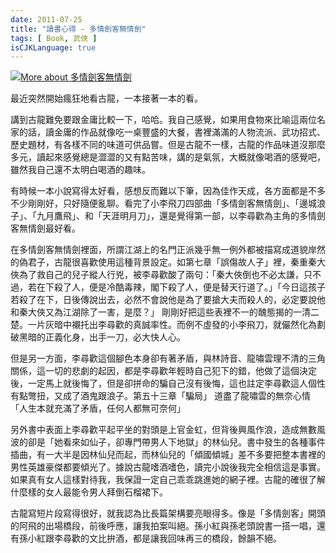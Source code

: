 ```yaml
---
date: 2011-07-25
title: "讀書心得 - 多情劍客無情劍"
tags: [ Book, 武俠 ]
isCJKLanguage: true
---
```

<a href="http://www.anobii.com/books/%E5%A4%9A%E6%83%85%E5%8A%8D%E5%AE%A2%E7%84%A1%E6%83%85%E5%8A%8D/9789861462424/01638892c1814ad7d8/"  title="More about 多情劍客無情劍"><img alt="More about 多情劍客無情劍" src="http://image.anobii.com/anobi/image_book.php?type=5&amp;item_id=01638892c1814ad7d8&amp;time=0" title="More about 多情劍客無情劍" class="left" /></a>

最近突然開始瘋狂地看古龍，一本接著一本的看。

講到古龍難免要跟金庸比較一下，哈哈。我自己感覺，如果用食物來比喻這兩位名家的話，讀金庸的作品就像吃一桌豐盛的大餐，書裡滿滿的人物流派、武功招式、歷史題材，有各樣不同的味道可供品嘗。但是古龍不一樣，古龍的作品味道沒那麼多元，讀起來感覺總是澀澀的又有點苦味，講的是氣氛，大概就像喝酒的感覺吧，雖然我自己還不太明白喝酒的趣味。

有時候一本小說寫得太好看，感想反而難以下筆，因為佳作天成，各方面都是不多不少剛剛好，只好隨便亂聊。看完了小李飛刀四部曲「多情劍客無情劍」、「邊城浪子」、「九月鷹飛」、和「天涯明月刀」，還是覺得第一部，以李尋歡為主角的多情劍客無情劍最好看。

在多情劍客無情劍裡面，所謂江湖上的名門正派幾乎無一例外都被描寫成道貌岸然的偽君子，古龍很喜歡使用這種背景設定。如第七章「誤傷故人子」裡，秦重秦大俠為了救自己的兒子縱人行兇，被李尋歡酸了兩句：「秦大俠倒也不必太謙，只不過，若在下殺了人，便是冷酷毒辣，閣下殺了人，便是替天行道了。」「今日這孩子若殺了在下，日後傳說出去，必然不會說他是為了要搶大夫而殺人的，必定要說他和秦大俠又為江湖除了一害，是麼？」 剛剛好把這些表裡不一的醜態揭的一清二楚。一片灰暗中襯托出李尋歡的真誠率性。而例不虛發的小李飛刀，就儼然化為劃破黑暗的正義化身，出手一刀，必大快人心。

但是另一方面，李尋歡這個腳色本身卻有著矛盾，與林詩音、龍嘯雲理不清的三角關係，這一切的悲劇的起因，都是李尋歡年輕時自己犯下的錯，他做了這個決定後，一定馬上就後悔了，但是卻拼命的騙自己沒有後悔，這也註定李尋歡這人個性有點彆扭，又成了酒鬼跟浪子。第五十三章「騙局」 道盡了龍嘯雲的無奈心情 「人生本就充滿了矛盾，任何人都無可奈何」

另外書中表面上李尋歡平起平坐的對頭是上官金虹，但背後興風作浪，造成無數風波的卻是「她看來如仙子，卻專門帶男人下地獄」的林仙兒。書中發生的各種事件插曲，有一大半是因林仙兒而起，而林仙兒的「傾國傾城」差不多要把整本書裡的男性英雄豪傑都要傾光了。據說古龍嗜酒嗜色，讀完小說後我完全相信這是事實。如果真有女人這樣對待我，我保證一定自己乖乖跳進她的網子裡。古龍的確很了解什麼樣的女人最能令男人拜倒石榴裙下。

古龍寫短片段寫得很好，就我認為比長篇架構要亮眼得多。像是「多情劍客」開頭的阿飛的出場橋段，前後呼應，讓我拍案叫絕。孫小紅與孫老頭說書一搭一唱，還有孫小紅跟李尋歡的文比拚酒，都是讓我回味再三的橋段，餘韻不絕。